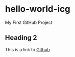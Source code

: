 # hello-world-icg
My First GitHub Project

## Heading 2
This is a link to [Github](https://www.github.com)
